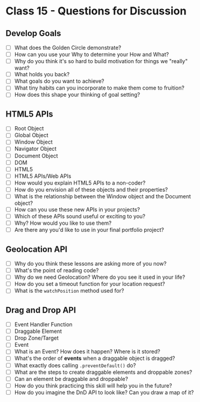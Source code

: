 # Class 15 - Questions for Discussion

## Develop Goals

- [ ] What does the Golden Circle demonstrate?
- [ ] How can you use your Why to determine your How and What?
- [ ] Why do you think it's so hard to build motivation for things we "really" want?
- [ ] What holds you back?
- [ ] What goals do you want to achieve?
- [ ] What tiny habits can you incorporate to make them come to fruition?
- [ ] How does this shape your thinking of goal setting?

## HTML5 APIs

- [ ] Root Object
- [ ] Global Object
- [ ] Window Object
- [ ] Navigator Object
- [ ] Document Object
- [ ] DOM
- [ ] HTML5
- [ ] HTML5 APIs/Web APIs
- [ ] How would you explain HTML5 APIs to a non-coder?
- [ ] How do you envision all of these objects and their properties?
- [ ] What is the relationship between the Window object and the Document object?
- [ ] How can you use these new APIs in your projects?
- [ ] Which of these APIs sound useful or exciting to you?
- [ ] Why? How would you like to use them?
- [ ] Are there any you'd like to use in your final portfolio project?

## Geolocation API

- [ ] Why do you think these lessons are asking more of you now?
- [ ] What's the point of reading code?
- [ ] Why do we need Geolocation? Where do you see it used in your life?
- [ ] How do you set a timeout function for your location request?
- [ ] What is the `watchPosition` method used for?

## Drag and Drop API

- [ ] Event Handler Function
- [ ] Draggable Element
- [ ] Drop Zone/Target
- [ ] Event
- [ ] What is an Event? How does it happen? Where is it stored?
- [ ] What's the order of **events** when a draggable object is dragged?
- [ ] What exactly does calling `.preventDefault()` do?
- [ ] What are the steps to create draggable elements and droppable zones?
- [ ] Can an element be draggable and droppable?
- [ ] How do you think practicing this skill will help you in the future?
- [ ] How do you imagine the DnD API to look like? Can you draw a map of it?
